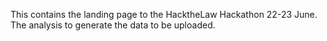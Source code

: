 This contains the landing page to the HacktheLaw Hackathon 22-23 June. The analysis to generate the data to be uploaded.
